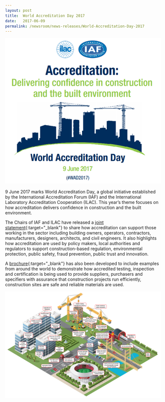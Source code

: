 ```yaml
---
layout: post
title:  World Accreditation Day 2017
date:   2017-06-09
permalink: /newsroom/news-releases/World-Accreditation-Day-2017
---
```


![WAD2017_1](/images/WAD2017_1.png)

9 June 2017 marks World Accreditation Day, a global initiative established by the International Accreditation Forum (IAF) and the International Laboratory Accreditation Cooperation (ILAC). This year’s theme focuses on how accreditation delivers confidence in construction and the built environment.
 
The Chairs of IAF and ILAC have released a [joint statement](http://ilac.org/?ddownload=120755){:target="_blank"} to share how accreditation can support those working in the sector including building owners, operators, contractors, manufacturers, designers, architects, and civil engineers. It also highlights how accreditation are used by policy makers, local authorities and regulators to support construction-based regulation, environmental protection, public safety, fraud prevention, public trust and innovation.

A [brochure](http://ilac.org/?ddownload=120762){:target="_blank"} has also been developed to include examples from around the world to demonstrate how accredited testing, inspection and certification is being used to provide suppliers, purchasers and specifiers with assurance that construction projects run efficiently, construction sites are safe and reliable materials are used.

![WAD2017_2](/images/WAD2017_2.PNG)
